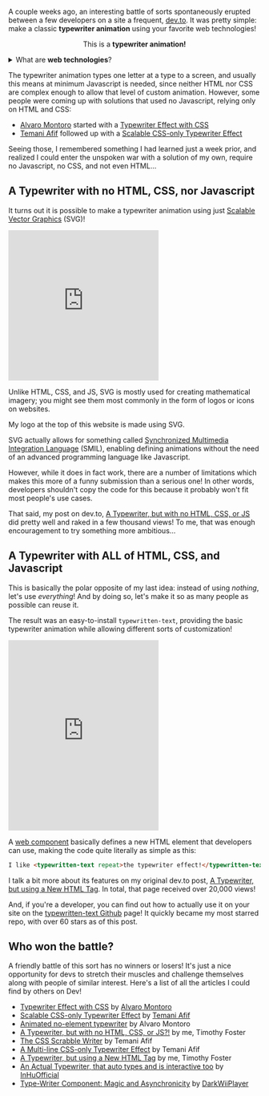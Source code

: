 <external-resource type="css" src="https://unpkg.com/@auroratide/typewritten-text@0.1.4/lib/style.css"></external-resource>
<external-resource type="js-module" src="https://unpkg.com/@auroratide/typewritten-text@0.1.4/lib/define.js"></external-resource>

A couple weeks ago, an interesting battle of sorts spontaneously erupted between a few developers on a site a frequent, [dev.to](https://dev.to). It was pretty simple: make a classic **typewriter animation** using your favorite web technologies!

<p style="text-align: center;">This is a <typewritten-text repeat><strong>typewriter animation!</strong></typewritten-text></p>

<side-text>
<details>
<summary>What are <strong>web technologies</strong>?</summary>
<p>All websites are built using HTML, CSS, and Javascript.</p>
<ul>
  <li>Hypertext Markup Language (<abbr>HTML</abbr>) gives web pages their skeletal structure, telling your computer what things are headings, paragraphs, and images.</li>
  <li>Cascading Style Sheets (<abbr>CSS</abbr>) make websites pretty, defining the look, feel, layout, and colors.</li>
  <li>Javascript (<abbr>JS</abbr>) makes pages dynamic, enabling advanced interactivity.</li>
</ul>
</details>
</side-text>

The typewriter animation types one letter at a type to a screen, and usually this means at minimum Javascript is needed, since neither HTML nor CSS are complex enough to allow that level of custom animation. However, some people were coming up with solutions that used no Javascript, relying only on HTML and CSS:

* [Alvaro Montoro](https://twitter.com/alvaro_montoro) started with a [Typewriter Effect with CSS](https://dev.to/alvaromontoro/typewriter-effect-with-css-38im)
* [Temani Afif](https://twitter.com/ChallengesCss) followed up with a [Scalable CSS-only Typewriter Effect](https://dev.to/afif/a-scalable-css-only-typewriter-effect-2opn)

Seeing those, I remembered something I had learned just a week prior, and realized I could enter the unspoken war with a solution of my own, require no Javascript, no CSS, and not even HTML...

## A Typewriter with no HTML, CSS, nor Javascript

It turns out it is possible to make a typewriter animation using just [Scalable Vector Graphics](https://developer.mozilla.org/en-US/docs/Web/SVG) (<abbr>SVG</abbr>)!

<iframe height="300" scrolling="no" title="Codepen: Typerwriter with SVG?" src="https://codepen.io/auroratide/embed/ExXVdZG?default-tab=result" frameborder="no" loading="lazy" allowtransparency="true" allowfullscreen="true">
  See the Pen <a href="https://codepen.io/auroratide/pen/ExXVdZG">
  Typerwriter with SVG?</a> by Timothy Foster (<a href="https://codepen.io/auroratide">@auroratide</a>)
  on <a href="https://codepen.io">CodePen</a>.
</iframe>

Unlike HTML, CSS, and JS, SVG is mostly used for creating mathematical imagery; you might see them most commonly in the form of logos or icons on websites.

<side-text>

My logo at the top of this website is made using SVG.

</side-text>

SVG actually allows for something called [Synchronized Multimedia Integration Language](https://developer.mozilla.org/en-US/docs/Web/SVG/SVG_animation_with_SMIL) (<abbr>SMIL</abbr>), enabling defining animations without the need of an advanced programming language like Javascript.

However, while it does in fact work, there are a number of limitations which makes this more of a funny submission than a serious one! In other words, developers shouldn't copy the code for this because it probably won't fit most people's use cases.

That said, my post on dev.to, [A Typewriter, but with no HTML, CSS, or JS](https://dev.to/auroratide/a-typewriter-but-with-no-html-css-or-js-1bgd) did pretty well and raked in a few thousand views! To me, that was enough encouragement to try something more ambitious...

## A Typewriter with ALL of HTML, CSS, and Javascript

This is basically the polar opposite of my last idea: instead of using _nothing_, let's use _everything_! And by doing so, let's make it so as many people as possible can reuse it.

The result was an easy-to-install `typewritten-text`, providing the basic typewriter animation while allowing different sorts of customization!

<iframe height="380" title="Codepen: Typewriter Component" src="https://codepen.io/auroratide/embed/MWoJdda?default-tab=result" frameborder="no" loading="lazy" allowtransparency="true" allowfullscreen="true">
  See the Pen <a href="https://codepen.io/auroratide/pen/MWoJdda">Typewriter Component</a> by Timothy Foster (<a href="https://codepen.io/auroratide">@auroratide</a>)
  on <a href="https://codepen.io">CodePen</a>.
</iframe>

A [web component](https://developer.mozilla.org/en-US/docs/Web/Web_Components) basically defines a new HTML element that developers can use, making the code quite literally as simple as this:

```html
I like <typewritten-text repeat>the typewriter effect!</typewritten-text>
```

I talk a bit more about its features on my original dev.to post, [A Typewriter, but using a New HTML Tag](https://dev.to/auroratide/a-typewriter-but-using-a-new-html-tag-60i). In total, that page received over 20,000 views!

And, if you're a developer, you can find out how to actually use it on your site on the [typewritten-text Github](https://github.com/Auroratide/typewritten-text) page! It quickly became my most starred repo, with over 60 stars as of this post.

## Who won the battle?

A friendly battle of this sort has no winners or losers! It's just a nice opportunity for devs to stretch their muscles and challenge themselves along with people of similar interest. Here's a list of all the articles I could find by others on Dev!

* [Typewriter Effect with CSS](https://dev.to/alvaromontoro/typewriter-effect-with-css-38im) by [Alvaro Montoro](https://twitter.com/alvaro_montoro)
* [Scalable CSS-only Typewriter Effect](https://dev.to/afif/a-scalable-css-only-typewriter-effect-2opn) by [Temani Afif](https://twitter.com/ChallengesCss)
* [Animated no-element typewriter](https://dev.to/alvaromontoro/animated-no-element-typewriter-2835) by Alvaro Montoro
* [A Typewriter, but with no HTML, CSS, or JS?!](https://dev.to/auroratide/a-typewriter-but-with-no-html-css-or-js-1bgd) by me, Timothy Foster
* [The CSS Scrabble Writer](https://dev.to/afif/the-css-scrabble-writer-the-next-gen-typewriter-fbi) by Temani Afif
* [A Multi-line CSS-only Typewriter Effect](https://dev.to/afif/a-multi-line-css-only-typewriter-effect-3op3) by Temani Afif
* [A Typewriter, but using a New HTML Tag](https://dev.to/auroratide/a-typewriter-but-using-a-new-html-tag-60i) by me, Timothy Foster
* [An Actual Typewriter, that auto types and is interactive too](https://dev.to/inhuofficial/an-actual-interactive-typewriter-2hg9) by [InHuOfficial](https://twitter.com/InHuOfficial)
* [Type-Writer Component: Magic and Asynchronicity](https://dev.to/darkwiiplayer/building-an-html-type-writer-3hpj) by [DarkWiiPlayer](https://dev.to/darkwiiplayer)
